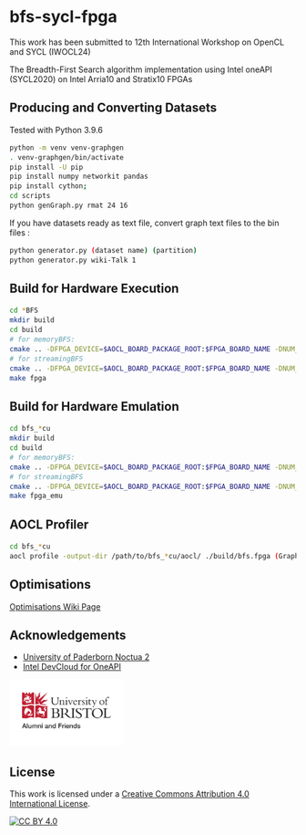 # bfs-sycl-fpga
This work has been submitted to 12th International Workshop on OpenCL and SYCL (IWOCL24)

The Breadth-First Search algorithm implementation using Intel oneAPI (SYCL2020) on Intel Arria10 and Stratix10 FPGAs

## Producing and Converting Datasets
Tested with Python 3.9.6
```bash
python -m venv venv-graphgen
. venv-graphgen/bin/activate
pip install -U pip
pip install numpy networkit pandas
pip install cython;
cd scripts
python genGraph.py rmat 24 16
```
If you have datasets ready as text file, convert graph text files to the bin files : 
```bash
python generator.py (dataset name) (partition)
python generator.py wiki-Talk 1
```

## Build for Hardware Execution
```bash
cd *BFS
mkdir build
cd build
# for memoryBFS:
cmake .. -DFPGA_DEVICE=$AOCL_BOARD_PACKAGE_ROOT:$FPGA_BOARD_NAME -DNUM_COMPUTE_UNITS=4 
# for streamingBFS
cmake .. -DFPGA_DEVICE=$AOCL_BOARD_PACKAGE_ROOT:$FPGA_BOARD_NAME -DNUM_COMPUTE_UNITS=4 -DK_MEMORY_CACHE=131072
make fpga
```

## Build for Hardware Emulation
```bash
cd bfs_*cu
mkdir build
cd build
# for memoryBFS:
cmake .. -DFPGA_DEVICE=$AOCL_BOARD_PACKAGE_ROOT:$FPGA_BOARD_NAME -DNUM_COMPUTE_UNITS=4 
# for streamingBFS
cmake .. -DFPGA_DEVICE=$AOCL_BOARD_PACKAGE_ROOT:$FPGA_BOARD_NAME -DNUM_COMPUTE_UNITS=4 -DK_MEMORY_CACHE=131072
make fpga_emu
```

## AOCL Profiler
```bash
cd bfs_*cu
aocl profile -output-dir /path/to/bfs_*cu/aocl/ ./build/bfs.fpga (GraphName)  (Partition) (RootNode)
```

## Optimisations
[Optimisations Wiki Page](https://github.com/kaanolgu/bfs-sycl-fpga/wiki/Optimisation-Guide)

## Acknowledgements
* [University of Paderborn Noctua 2](https://pc2.uni-paderborn.de/hpc-services/available-systems/noctua2)
* [Intel DevCloud for OneAPI](https://devcloud.intel.com/oneapi/)
<img src="/docs/images/bristol-alumni-and-friends.png" alt="drawing" width="200" />

## License
This work is licensed under a
[Creative Commons Attribution 4.0 International License][cc-by].

[![CC BY 4.0][cc-by-image]][cc-by]

[cc-by]: http://creativecommons.org/licenses/by/4.0/
[cc-by-image]: https://i.creativecommons.org/l/by/4.0/88x31.png
[cc-by-shield]: https://img.shields.io/badge/License-CC%20BY%204.0-lightgrey.svg
